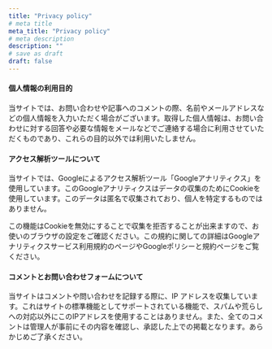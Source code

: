 ```yaml
---
title: "Privacy policy"
# meta title
meta_title: "Privacy policy"
# meta description
description: ""
# save as draft
draft: false
---
```


#### 個人情報の利用目的

当サイトでは、お問い合わせや記事へのコメントの際、名前やメールアドレスなどの個人情報を入力いただく場合がございます。取得した個人情報は、お問い合わせに対する回答や必要な情報をメールなどでご連絡する場合に利用させていただくものであり、これらの目的以外では利用いたしません。

#### アクセス解析ツールについて

当サイトでは、Googleによるアクセス解析ツール「Googleアナリティクス」を使用しています。このGoogleアナリティクスはデータの収集のためにCookieを使用しています。このデータは匿名で収集されており、個人を特定するものではありません。

この機能はCookieを無効にすることで収集を拒否することが出来ますので、お使いのブラウザの設定をご確認ください。この規約に関しての詳細はGoogleアナリティクスサービス利用規約のページやGoogleポリシーと規約ページをご覧ください。

#### コメントとお問い合わせフォームについて

当サイトはコメントや問い合わせを記録する際に、IP アドレスを収集しています。これはサイトの標準機能としてサポートされている機能で、スパムや荒らしへの対応以外にこのIPアドレスを使用することはありません。また、全てのコメントは管理人が事前にその内容を確認し、承認した上での掲載となります。あらかじめご了承ください。

